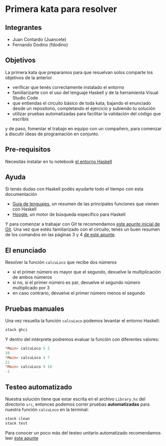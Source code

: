 # Primera kata para resolver

## Integrantes

- Juan Contardo (Juancete)
- Fernando Dodino (fdodino)

## Objetivos

La primera kata que preparamos para que resuelvan solos comparte los objetivos de la anterior

- verificar que tenés correctamente instalado el entorno
- familiarizarte con el uso del lenguaje Haskell y de la herramienta Visual Studio Code
- que entiendas el circuito básico de toda kata, bajando el enunciado desde un repositorio, completando el ejercicio y subiendo tu solución
- utilizar pruebas automatizadas para facilitar la validación del código que escribís

y de paso, fomentar el trabajo en equipo con un compañero, para comenzar a discutir ideas de programación en conjunto.

## Pre-requisitos

Necesitás instalar en tu notebook [el entorno Haskell](https://github.com/pdep-utn/enunciados-miercoles-noche/blob/master/pages/haskell/entorno.md)

## Ayuda

Si tenés dudas con Haskell podés ayudarte todo el tiempo con esta documentación

- [Guía de lenguajes](https://docs.google.com/document/d/1oJ-tyQJoBtJh0kFcsV9wSUpgpopjGtoyhJdPUdjFIJQ/edit?usp=sharing), un resumen de las principales funciones que vienen con Haskell
- [Hoogle](https://www.haskell.org/hoogle/), un motor de búsqueda específico para Haskell

Y para comenzar a trabajar con Git te recomendamos [este apunte inicial de Git](https://docs.google.com/document/d/1ozqfYCwt-37stynmgAd5wJlNOFKWYQeIZoeqXpAEs0I/edit). Una vez que estés familiarizado con el circuito, tenés un buen resumen de los comandos en las páginas 3 y 4 [de este apunte](https://docs.google.com/document/d/147cqUY86wWVoJ86Ce0NoX1R78CwoCOGZtF7RugUvzFg/edit#).

## El enunciado

Resolver la función `calcuLoco` que recibe dos números

- si el primer número es mayor que el segundo, devuelve la multiplicación de ambos números
- si no, si el primer número es par, devuelve el segundo número multiplicado por 3
- en caso contrario, devuelve el primer número menos el segundo

## Pruebas manuales

Una vez resuelta la función `calcuLoco` podemos levantar el entorno Haskell:

```bash
stack ghci
```

Y dentro del intérprete podremos evaluar la función con diferentes valores:

```hs
*Main> calcuLoco 5 2
10
*Main> calcuLoco 4 7
21
*Main> calcuLoco 9 10
-1
```

## Testeo automatizado

Nuestra solución tiene que estar escrita en el archivo `Library.hs` del directorio `src`, entonces podemos correr pruebas **automatizadas** para nuestra función `calcuLoco` en la terminal:

```bash
stack clean
stack test
```

Para conocer un poco más del testeo unitario automatizado recomendamos leer [este apunte](https://docs.google.com/document/d/17EPSZSw7oY_Rv2VjEX2kMZDFklMOcDVVxyve9HSG0mE/edit#)
